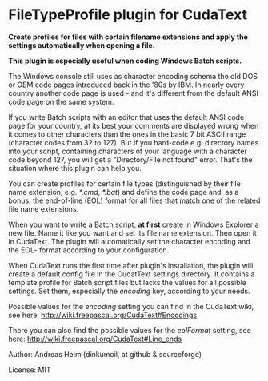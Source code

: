 # FileTypeProfile plugin for CudaText

**Create profiles for files with certain filename extensions and apply the
settings automatically when opening a file.**

**This plugin is especially useful when coding Windows Batch scripts.**


The Windows console still uses as character encoding schema the old DOS or OEM
code pages introduced back in the '80s by IBM. In nearly every country another
code page is used - and it's different from the default ANSI code page on the
same system.

If you write Batch scripts with an editor that uses the default ANSI code page
for your country, at its best your comments are displayed wrong when it comes to
other characters than the ones in the basic 7 bit ASCII range (character codes
from 32 to 127). But if you hard-code e.g. directory names into your script,
containing characters of your language with a character code beyond 127, you
will get a "Directory/File not found" error. That's the situation where this
plugin can help you.

You can create profiles for certain file types (distinguished by their file name
extension, e.g. _*.cmd_, _*.bat_) and define the code page and, as a bonus, the
end-of-line (EOL) format for all files that match one of the related file name
extensions.

When you want to write a Batch script, **at first** create in Windows Explorer a new
file. Name it like you want and set its file name extension. Then open it in
CudaText. The plugin will automatically set the character encoding and the EOL-
format according to your configuration.

When CudaText runs the first time after plugin's installation, the plugin will
create a default config file in the CudatText settings directory. It contains
a template profile for Batch script files but lacks the values for all possible
settings. Set them, especially the _encoding_ key, according to your needs.

Possible values for the _encoding_ setting you can find in the CudaText wiki,
see here: http://wiki.freepascal.org/CudaText#Encodings

There you can also find the possible values for the _eolFormat_ setting, see
here: http://wiki.freepascal.org/CudaText#Line_ends



Author: Andreas Heim (dinkumoil, at github & sourceforge)

License: MIT
